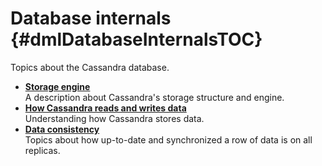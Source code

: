 # Database internals {#dmlDatabaseInternalsTOC}

Topics about the Cassandra database.

-   **[Storage engine](../../cassandra/dml/dmlManageOndisk.md)**  
A description about Cassandra's storage structure and engine.
-   **[How Cassandra reads and writes data](../../cassandra/dml/dmlIntro.md)**  
Understanding how Cassandra stores data.
-   **[Data consistency](../../cassandra/dml/dmlDataConsistencyTOC.md)**  
Topics about how up-to-date and synchronized a row of data is on all replicas.

